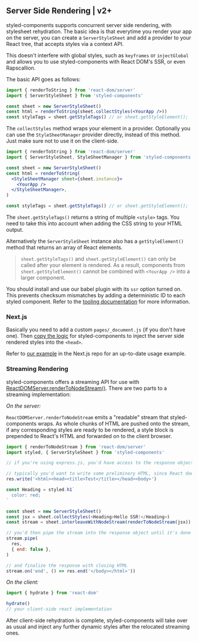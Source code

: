 ## Server Side Rendering | v2+

styled-components supports concurrent server side rendering, with stylesheet rehydration.
The basic idea is that everytime you render your app on the server, you can create
a `ServerStyleSheet` and add a provider to your React tree, that accepts styles
via a context API.

This doesn't interfere with global styles, such as `keyframes` or `injectGlobal` and
allows you to use styled-components with React DOM's SSR, or even Rapscallion.

The basic API goes as follows:

```jsx
import { renderToString } from 'react-dom/server'
import { ServerStyleSheet } from 'styled-components'

const sheet = new ServerStyleSheet()
const html = renderToString(sheet.collectStyles(<YourApp />))
const styleTags = sheet.getStyleTags() // or sheet.getStyleElement();
```

The `collectStyles` method wraps your element in a provider. Optionally you can use
the `StyleSheetManager` provider directly, instead of this method. Just make sure not to
use it on the client-side.

```jsx
import { renderToString } from 'react-dom/server'
import { ServerStyleSheet, StyleSheetManager } from 'styled-components'

const sheet = new ServerStyleSheet()
const html = renderToString(
  <StyleSheetManager sheet={sheet.instance}>
    <YourApp />
  </StyleSheetManager>,
)

const styleTags = sheet.getStyleTags() // or sheet.getStyleElement();
```

The `sheet.getStyleTags()` returns a string of multiple `<style>` tags.
You need to take this into account when adding the CSS string to your HTML output.

Alternatively the `ServerStyleSheet` instance also has a `getStyleElement()` method
that returns an array of React elements.

> `sheet.getStyleTags()` and `sheet.getStyleElement()` can only be called after your element is rendered. As a result, components from `sheet.getStyleElement()` cannot be combined with `<YourApp />` into a larger component.

You should install and use our babel plugin with its `ssr` option turned on.
This prevents checksum mismatches by adding a deterministic ID to each styled component.
Refer to the [tooling documentation](/docs/tooling#serverside-rendering) for more information.

### Next.js

Basically you need to add a custom `pages/_document.js` (if you don't have one). Then
[copy the logic](https://github.com/zeit/next.js/tree/master/examples/with-styled-components/pages/_document.js)
for styled-components to inject the server side rendered styles into the `<head>`.

Refer to [our example](https://github.com/zeit/next.js/tree/master/examples/with-styled-components) in the Next.js repo for an up-to-date usage example.

### Streaming Rendering

styled-components offers a streaming API for use with [ReactDOMServer.renderToNodeStream()](https://reactjs.org/docs/react-dom-server.html#rendertonodestream). There are two parts to a streaming implementation:

_On the server:_

`ReactDOMServer.renderToNodeStream` emits a "readable" stream that styled-components wraps. As whole chunks of HTML are pushed onto the stream, if any corresponding styles are ready to be rendered, a style block is prepended to React's HTML and forwarded on to the client browser.

```js
import { renderToNodeStream } from 'react-dom/server'
import styled, { ServerStyleSheet } from 'styled-components'

// if you're using express.js, you'd have access to the response object "res"

// typically you'd want to write some preliminary HTML, since React doesn't handle this
res.write('<html><head><title>Test</title></head><body>')

const Heading = styled.h1`
  color: red;
`

const sheet = new ServerStyleSheet()
const jsx = sheet.collectStyles(<Heading>Hello SSR!</Heading>)
const stream = sheet.interleaveWithNodeStream(renderToNodeStream(jsx))

// you'd then pipe the stream into the response object until it's done
stream.pipe(
  res,
  { end: false },
)

// and finalize the response with closing HTML
stream.on('end', () => res.end('</body></html>'))
```

_On the client:_

```js
import { hydrate } from 'react-dom'

hydrate()
// your client-side react implementation
```

After client-side rehydration is complete, styled-components will take over as usual and inject any further dynamic styles after the relocated streaming ones.
